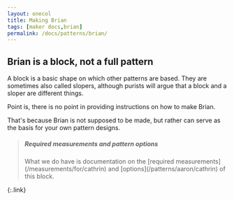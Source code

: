 ```yaml
---
layout: onecol
title: Making Brian
tags: [maker docs,brian]
permalink: /docs/patterns/brian/
---
```

## Brian is a block, not a full pattern

A block is a basic shape on which other patterns are based.
They are sometimes also called slopers, although purists will argue that a block and a sloper are different things.

Point is, there is no point in providing instructions on how to make Brian.

That's because Brian is not supposed to be made, but rather can serve as the basis for your own pattern designs.


> <h5>Required measurements and pattern options</h5>
> What we do have is documentation on the [required measurements](/measurements/for/cathrin) and [options](/patterns/aaron/cathrin) of this block.
{:.link}

